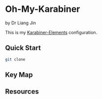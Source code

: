 # Oh-My-Karabiner
by Dr Liang Jin

This is my [Karabiner-Elements](https://pqrs.org/osx/karabiner/) configuration.

## Quick Start
```bash
git clone
```


## Key Map

## Resources
